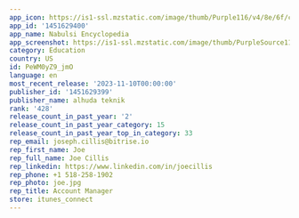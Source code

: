 ```yaml
---
app_icon: https://is1-ssl.mzstatic.com/image/thumb/Purple116/v4/8e/6f/c9/8e6fc9ed-3dd3-2bfc-57ab-34170be0a90c/AppIcon-1x_U007emarketing-0-7-0-85-220.png/1024x1024bb.png
app_id: '1451629400'
app_name: Nabulsi Encyclopedia
app_screenshot: https://is1-ssl.mzstatic.com/image/thumb/PurpleSource114/v4/98/b1/1b/98b11b85-0127-7ed2-6e0d-bf92cbd887ab/fcf6d100-22db-4e2c-908d-6686e69e1a63_Simulator_Screen_Shot_-_iPhone_12_Pro_Max_-_2021-04-13_at_14.41.44.png/1284x2778bb.png
category: Education
country: US
id: PeWM0yZ9_jmO
language: en
most_recent_release: '2023-11-10T00:00:00'
publisher_id: '1451629399'
publisher_name: alhuda teknik
rank: '428'
release_count_in_past_year: '2'
release_count_in_past_year_category: 15
release_count_in_past_year_top_in_category: 33
rep_email: joseph.cillis@bitrise.io
rep_first_name: Joe
rep_full_name: Joe Cillis
rep_linkedin: https://www.linkedin.com/in/joecillis
rep_phone: +1 518-258-1902
rep_photo: joe.jpg
rep_title: Account Manager
store: itunes_connect
---
```

